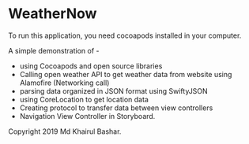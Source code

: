 # WeatherNow
To run this application, you need cocoapods installed in your computer.

A simple demonstration of -
- using Cocoapods and open source libraries
- Calling open weather API to get weather data from website using Alamofire (Networking call)
- parsing data organized in JSON format using SwiftyJSON
- using CoreLocation to get location data
- Creating protocol to transfer data between view controllers
- Navigation View Controller in Storyboard.

Copyright 2019 Md Khairul Bashar.
